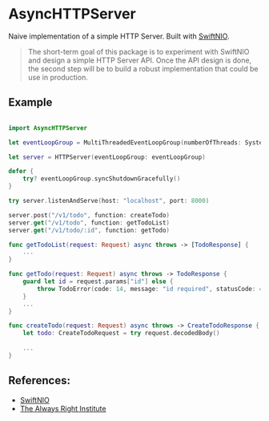 # AsyncHTTPServer

Naive implementation of a simple HTTP Server. Built with [SwiftNIO](https://github.com/apple/swift-nio).

> The short-term goal of this package is to experiment with SwiftNIO and design a simple HTTP Server API. Once the API design is done, the second step will be to build a robust implementation that could be use in production. 

## Example

```swift

import AsyncHTTPServer

let eventLoopGroup = MultiThreadedEventLoopGroup(numberOfThreads: System.coreCount)

let server = HTTPServer(eventLoopGroup: eventLoopGroup)

defer {
    try? eventLoopGroup.syncShutdownGracefully()
}

try server.listenAndServe(host: "localhost", port: 8000)

server.post("/v1/todo", function: createTodo)
server.get("/v1/todo", function: getTodoList)
server.get("/v1/todo/:id", function: getTodo)

func getTodoList(request: Request) async throws -> [TodoResponse] {
    ...
}

func getTodo(request: Request) async throws -> TodoResponse {
    guard let id = request.params["id"] else {
        throw TodoError(code: 14, message: "id required", statusCode: 400)
    }
    ...
}

func createTodo(request: Request) async throws -> CreateTodoResponse {
    let todo: CreateTodoRequest = try request.decodedBody()
    
    ...
}
```

## References:
- [SwiftNIO](https://github.com/apple/swift-nio)
- [The Always Right Institute](https://www.alwaysrightinstitute.com/microexpress-nio2/)
